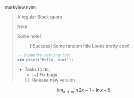 markview.nvim

> A regular Block quote
>
> >[!NOTE]
> > Some note!
>
> >[!Success] Some random title
> > Looks pretty *cool*!
>
> ```lua
> -- Supports nesting too!
> vim.print("Hello, vim!");
> ```
>
> + Tasks to do,
>   - [~] Fix bugs
>   - [ ] Release new version

$$
\lim_{x \to \infty} \ln 2x - 1 - \ln x + 5
$$
<!--
    vim:nospell
-->
